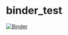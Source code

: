 # binder_test


[![Binder](https://mybinder.org/badge_logo.svg)](https://mybinder.org/v2/gh/hakimguenther/binder_test.git/HEAD)
